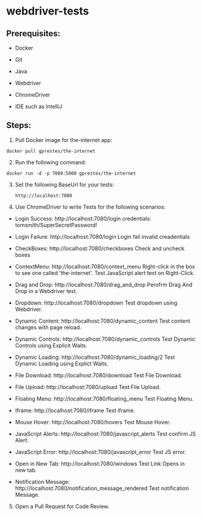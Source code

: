 # webdriver-tests
## Prerequisites:
* Docker
+ Git
- Java
* Webdriver
+ ChromeDriver
* IDE such as IntelliJ

## Steps:
1. Pull Docker image for the-internet app:
  
  `docker pull gprestes/the-internet`
  
2. Run the following command: 

  `docker run -d -p 7080:5000 gprestes/the-internet`
  
3. Set the following BaseUrl for your tests:

   `http://localhost:7080`
   
4. Use ChromeDriver to write Tests for the following scenarios:
  * Login Success: http://localhost:7080/login credentials: tomsmith/SuperSecretPassword!
  + Login Failure: http://localhost:7080/login Login fail invalid creadentials
  - CheckBoxes: http://localhost:7080/checkboxes Check and uncheck boxes
  * ContextMenu: http://localhost:7080/context_menu Right-click in the box to see one called 'the-internet'. Test JavaScript alert text on Right-Click.
  + Drag and Drop: http://localhost:7080/drag_and_drop Perofrm Drag And Drop in a Webdriver test.
  - Dropdown: http://localhost:7080/dropdown Test dropdown using Webdriver.
  * Dynamic Content: http://localhost:7080/dynamic_content Test content changes with page reload.
  + Dynamic Controls: http://localhost:7080/dynamic_controls Test Dynamic Controls using Explicit Waits.
  - Dynamic Loading: http://localhost:7080/dynamic_loading/2 Test Dynamic Loading using Explict Waits.
  * File Download: http://localhost:7080/download Test File Download.
  + File Upload: http://localhost:7080/upload Test File Upload.
  - Floating Menu: http://localhost:7080/floating_menu Test Floating Menu.
  * Iframe: http://localhost:7080/iframe Test iframe.
  + Mouse Hover: http://localhost:7080/hovers Test Mouse Hover.
  - JavaScript Alerts: http://localhost:7080/javascript_alerts Test confirm JS Alert.
  * JavaScript Error: http://localhost:7080/javascript_error Test JS error.
  + Open in New Tab: http://localhost:7080/windows Test Link Opens in new tab.
  - Notification Message: http://localhost:7080/notification_message_rendered Test notification Message.
  
5. Open a Pull Request for Code Review.  
  
  

 
